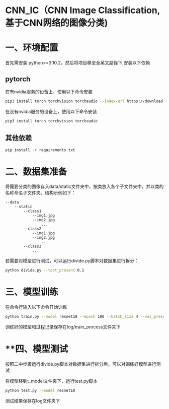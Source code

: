 # CNN_IC（CNN Image Classification,基于CNN网络的图像分类)



# 一、环境配置

首先需安装 python>=3.10.2，然后将项目移至全英文路径下,安装以下依赖

## pytorch

在有nvidia服务的设备上，使用以下命令安装

```bash
pip3 install torch torchvision torchaudio --index-url https://download.pytorch.org/whl/cu118
```

在没有nvidia服务的设备上，使用以下命令安装

```bash
pip3 install torch torchvision torchaudio
```

## 其他依赖

```bash
pip install -r requirements.txt
```



# 二、数据集准备

将需要分类的图像存入data/static文件夹中，按类放入各个子文件夹中，并以类的名称命名子文件夹。结构示例如下：

```
--data
    --static
        --class1
            --img1.jpg
            --img2.jpg
                ...
        --class2
            --img1.jpg
            --img2.jpg
                ...
        --class3
            ...
```

若需要对模型进行测试，可以运行divide.py脚本对数据集进行拆分：

```bash
python divide.py --test_present 0.1
```

# 三、模型训练

在命令行输入以下命令开始训练

```bash
python train.py --model resnet18 --epoch 100 --batch_size 4 --val_present 0.2 --lr 0.001 --step_size 1 --gamma 0.95
```

训练好的模型和过程记录保存在log/train_process文件夹下

# **四、模型测试

按照二中步骤运行divide.py脚本对数据集进行拆分后，可以对训练好模型进行测试

将模型移到t_model文件夹下，运行test.py脚本

```bash
python test.py --model resnet18
```

测试结果保存在log文件夹下
